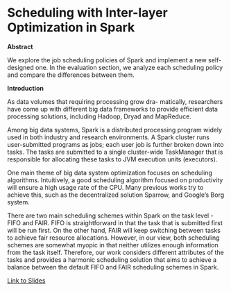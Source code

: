 # Scheduling with Inter-layer Optimization in Spark

**Abstract**

We explore the job scheduling policies of Spark and implement a new self-designed one. In the evaluation section, we analyze each scheduling policy and compare the differences between them.

**Introduction**

As data volumes that requiring processing grow dra- matically, researchers have come up with different big data frameworks to provide efficient data processing solutions, including Hadoop, Dryad and MapReduce.

Among big data systems, Spark is a distributed processing program widely used in both industry and research environments. A Spark cluster runs user-submitted programs as jobs; each user job is further broken down into tasks. The tasks are submitted to a single cluster-wide TaskManager that is responsible for allocating these tasks to JVM execution units (executors).

One main theme of big data system optimization focuses on scheduling algorithms. Intuitively, a good scheduling algorithm focused on productivity will ensure a high usage rate of the CPU. Many previous works try to achieve this, such as the decentralized solution Sparrow, and Google’s Borg system.

There are two main scheduling schemes within Spark on the task level - FIFO and FAIR. FIFO is straightforward in that the task that is submitted first will be run first. On the other hand, FAIR will keep switching between tasks to achieve fair resource allocations. However, in our view, both scheduling schemes are somewhat myopic in that neither utilizes enough information from the task itself. Therefore, our work considers different attributes of the tasks and provides a harmonic scheduling solution that aims to achieve a balance between the default FIFO and FAIR scheduling schemes in Spark.

[Link to Slides](https://docs.google.com/presentation/d/1d5rue509T-yS69s47fzm_kdjGrngs6fpwXaBm4r35V8/edit#slide=id.p)